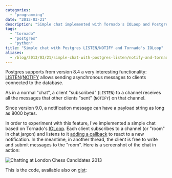 ```yaml
---
categories:
  - "programming"
date: "2013-03-21"
description: "Simple chat implemented with Tornado's IOLoop and Postgres LISTEN/NOTIFY"
tags:
  - "tornado"
  - "postgres"
  - "python"
title: "Simple chat with Postgres LISTEN/NOTIFY and Tornado's IOLoop"
aliases:
  - /blog/2013/03/21/simple-chat-with-postgres-listen/notify-and-tornados-ioloop
---
```


Postgres supports from version 8.4 a very interesting functionality:
[LISTEN][1]/[NOTIFY][2] allows sending asynchronous messages to clients
connected to the database.

As in a normal "chat", a client "subscribed" (`LISTEN`) to a channel receives
all the messages that other clients "sent" (`NOTIFY`) on that channel.

Since version 9.0, a notification message can have a payload string as long as
8000 bytes.

In order to experiment with this feature, I've implemented a simple chat based
on Tornado's [IOLoop][3]. Each client subscribes to a channel (or "room" in
chat jargon) and listens to it [adding a callback][5] to react to a new
notification. In the meantime, in another thread, the client is free to write
and submit messages to the "room". Here is a screenshot of the chat in action:

![Chatting at London Chess Candidates 2013][6]

This is the code, available also on [gist][4]:

<script src="https://gist.github.com/lbolla/5213919.js"></script>


   [1]: http://www.postgresql.org/docs/9.2/static/sql-listen.html
   [2]: http://www.postgresql.org/docs/9.2/static/sql-notify.html
   [3]: http://www.tornadoweb.org/en/stable/ioloop.html
   [4]: https://gist.github.com/lbolla/5213919
   [5]: http://www.tornadoweb.org/en/stable/ioloop.html#tornado.ioloop.IOLoop.add_handler
   [6]: /blog/img/chat.png (Chatting example)
